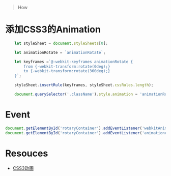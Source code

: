 > How

# 添加CSS3的Animation
```js
    let styleSheet = document.styleSheets[0];

    let animationRotate = `animationRotate`;

    let keyframes =`@-webkit-keyframes animationRotate {
        from {-webkit-transform:rotate(0deg);} 
        to {-webkit-transform:rotate(360deg);}
    }`;

    styleSheet.insertRule(keyframes, styleSheet.cssRules.length);

    document.querySelector('.className').style.animation = 'animationRotate 5s linear 2s infinite alternate';
```

# Event
```js
document.getElementById('rotaryContainer').addEventListener('webkitAnimationEnd', this.eventListener.bind(this));
document.getElementById('rotaryContainer').addEventListener('animationend', this.eventListener.bind(this));
```

# Resouces
* [CSS3动画](http://coderlt.coding.me/2017/06/09/animtion-css-base/)
